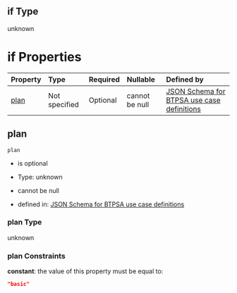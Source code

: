 ## if Type

unknown

# if Properties

| Property      | Type          | Required | Nullable       | Defined by                                                                                                                                                                                                                                  |
| :------------ | :------------ | :------- | :------------- | :------------------------------------------------------------------------------------------------------------------------------------------------------------------------------------------------------------------------------------------ |
| [plan](#plan) | Not specified | Optional | cannot be null | [JSON Schema for BTPSA use case definitions](btpsa-usecase-properties-services-items-allof-1-then-allof-14-then-allof-0-if-properties-plan.md "undefined#/properties/services/items/allOf/1/then/allOf/14/then/allOf/0/if/properties/plan") |

## plan



`plan`

*   is optional

*   Type: unknown

*   cannot be null

*   defined in: [JSON Schema for BTPSA use case definitions](btpsa-usecase-properties-services-items-allof-1-then-allof-14-then-allof-0-if-properties-plan.md "undefined#/properties/services/items/allOf/1/then/allOf/14/then/allOf/0/if/properties/plan")

### plan Type

unknown

### plan Constraints

**constant**: the value of this property must be equal to:

```json
"basic"
```
